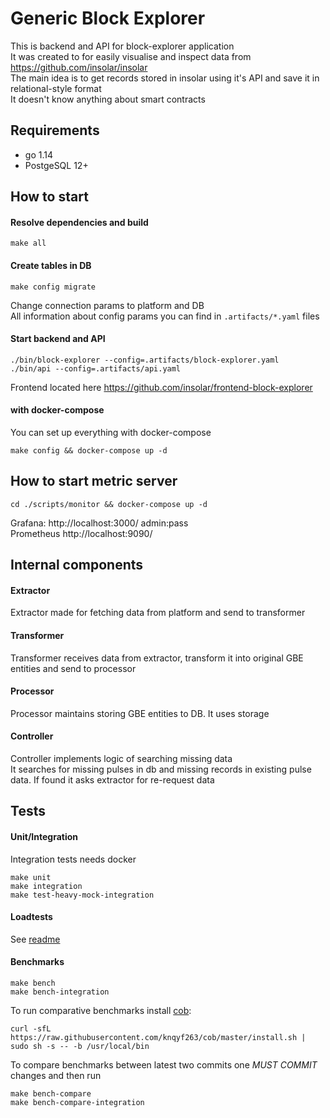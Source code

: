 # Generic Block Explorer
This is backend and API for block-explorer application  
It was created to for easily visualise and inspect data from https://github.com/insolar/insolar  
The main idea is to get records stored in insolar using it's API and save it in relational-style format  
It doesn't know anything about smart contracts  

## Requirements
 - go 1.14
 - PostgeSQL 12+

## How to start
#### Resolve dependencies and build
```
make all
```
#### Create tables in DB
```
make config migrate
```
Change connection params to platform and DB  
All information about config params you can find in `.artifacts/*.yaml` files  

#### Start backend and API
```
./bin/block-explorer --config=.artifacts/block-explorer.yaml
./bin/api --config=.artifacts/api.yaml
```
Frontend located here https://github.com/insolar/frontend-block-explorer

#### with docker-compose
You can set up everything with docker-compose
```
make config && docker-compose up -d
```

## How to start metric server
```
cd ./scripts/monitor && docker-compose up -d
```
Grafana: http://localhost:3000/ admin:pass  
Prometheus http://localhost:9090/ 

## Internal components
#### Extractor
Extractor made for fetching data from platform and send to transformer
#### Transformer
Transformer receives data from extractor, transform it into original GBE entities and send to processor
#### Processor
Processor maintains storing GBE entities to DB. It uses storage
#### Controller
Controller implements logic of searching missing data  
It searches for missing pulses in db and missing records in existing pulse data. If found it asks extractor for re-request data

## Tests
#### Unit/Integration
Integration tests needs docker
```
make unit
make integration
make test-heavy-mock-integration
```

#### Loadtests
See [readme](load/README.md)

#### Benchmarks
```
make bench
make bench-integration
```
To run comparative benchmarks install [cob](https://github.com/knqyf263/cob):
```
curl -sfL https://raw.githubusercontent.com/knqyf263/cob/master/install.sh | sudo sh -s -- -b /usr/local/bin
```
To compare benchmarks between latest two commits one *MUST COMMIT* changes and then run
```
make bench-compare
make bench-compare-integration
```
